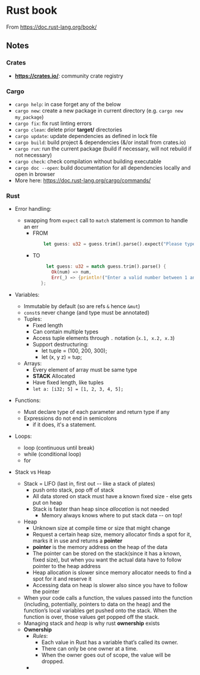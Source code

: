 # Rust book
From https://doc.rust-lang.org/book/

## Notes

### Crates
- **https://crates.io/**: community crate registry

### Cargo
- `cargo help`: in case forget any of the below
- `cargo new`: create a new package in current directory (e.g. `cargo new my_package`)
- `cargo fix`: fix rust linting errors
- `cargo clean`: delete prior **target/** directories
- `cargo update`: update dependencies as defined in lock file
- `cargo build`: build project & dependencies (&/or install from crates.io)
- `cargo run`: run the current package (build if necessary, will not rebuild if not necessary)
- `cargo check`: check compilation without building executable
- `cargo doc --open`: build documentation for all dependencies locally and open in browser
- More here: https://doc.rust-lang.org/cargo/commands/

### Rust
* Error handling:
  * swapping from `expect` call to `match` statement is common to handle an err
    * FROM
      ```rust 
          let guess: u32 = guess.trim().parse().expect("Please type a number!");
      ```
    * TO
       ```rust 
            let guess: u32 = match guess.trim().parse() {
              Ok(num) => num,
              Err(_) => {println!("Enter a valid number between 1 and 100");continue},
          };
      ```

* Variables:
  * Immutable by default (so are refs `&` hence `&mut`)
  * `const`s never change (and type must be annotated)
  * Tuples:
    * Fixed length
    * Can contain multiple types
    * Access tuple elements through `.` notation (`x.1, x.2, x.3`)
    * Support destructuring:
      * let tuple = (100, 200, 300);
      * let (x, y  z) = tup;
  * Arrays:
    * Every element of array must be same type
    * **STACK** Allocated
    * Have fixed length, like tuples
    * `let a: [i32; 5] = [1, 2, 3, 4, 5];`
* Functions:
  * Must declare type of each parameter and return type if any
  * Expressions do not end in semicolons
    * if it does, it's a statement.
* Loops:
  * loop (continuous until break)
  * while (conditional loop)
  * for
* Stack vs Heap
  * Stack = LIFO (last in, first out -- like a stack of plates)
    * push onto stack, pop off of stack
    * All data stored on stack must have a known fixed size - else gets put on heap
    * Stack is faster than heap since *allocation* is not needed
      * Memory always knows where to put stack data -- on top!
  * Heap
    * Unknown size at compile time or size that might change
    * Request a certain heap size, memory allocator finds a spot for it, marks it in use and returns a **pointer**
    * **pointer** is the memory address on the heap of the data
    * The pointer can be stored on the stack(since it has a known, fixed size), but when you want the actual data have to follow pointer to the heap address
    * Heap allocation is slower since memory allocator needs to find a spot for it and reserve it
    * Accessing data on heap is slower also since you have to follow the pointer
  * When your code calls a function, the values passed into the function (including, potentially, pointers to data on the heap) and the function’s local variables get pushed onto the stack. When the function is over, those values get popped off the stack.
  * Managing stack and _heap_ is why rust **ownership** exists
  * **Ownership**
    * *Rules*:
      * Each value in Rust has a variable that’s called its owner.
      * There can only be one owner at a time.
      * When the owner goes out of scope, the value will be dropped.
    *   
